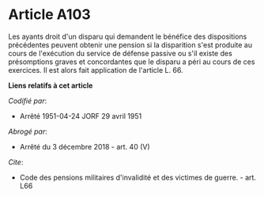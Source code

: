 # Article A103

Les ayants droit d'un disparu qui demandent le bénéfice des dispositions précédentes peuvent obtenir une pension si la
disparition s'est produite au cours de l'exécution du service de défense passive ou s'il existe des présomptions graves et
concordantes que le disparu a péri au cours de ces exercices. Il est alors fait application de l'article L. 66.

**Liens relatifs à cet article**

_Codifié par_:

  - Arrêté 1951-04-24 JORF 29 avril 1951

_Abrogé par_:

  - Arrêté du 3 décembre 2018 - art. 40 (V)

_Cite_:

  - Code des pensions militaires d'invalidité et des victimes de guerre. - art. L66
